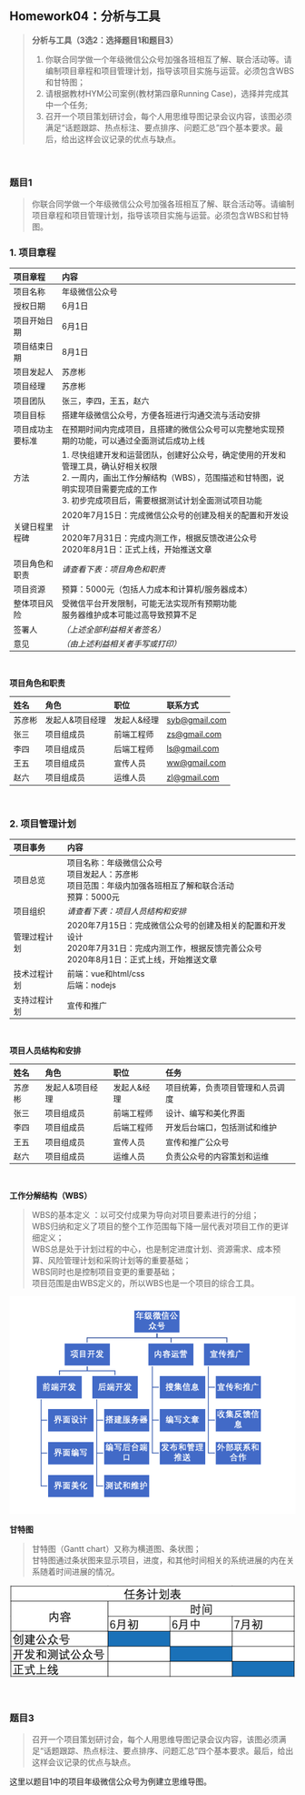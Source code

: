 ## Homework04：分析与工具
> **分析与工具（3选2：选择题目1和题目3）**
> 1. 你联合同学做一个年级微信公众号加强各班相互了解、联合活动等。请编制项目章程和项目管理计划，指导该项目实施与运营。必须包含WBS和甘特图；
> 2. 请根据教材HYM公司案例(教材第四章Running Case)，选择并完成其中一个任务;
> 3. 召开一个项目策划研讨会，每个人用思维导图记录会议内容，该图必须满足“话题跟踪、热点标注、要点排序、问题汇总”四个基本要求。最后，给出这样会议记录的优点与缺点。  
  
<br/>  

### 题目1
> 你联合同学做一个年级微信公众号加强各班相互了解、联合活动等。请编制项目章程和项目管理计划，指导该项目实施与运营。必须包含WBS和甘特图。  

### 1. 项目章程  

|项目章程|内容|
|:---|:---|
|项目名称|年级微信公众号|
|授权日期|6月1日|
|项目开始日期|6月1日|
|项目结束日期|8月1日|
|项目发起人|苏彦彬|
|项目经理|苏彦彬|
|项目团队|张三，李四，王五，赵六|
|项目目标|搭建年级微信公众号，方便各班进行沟通交流与活动安排|
|项目成功主要标准|在预期时间内完成项目，且搭建的微信公众号可以完整地实现预期的功能，可以通过全面测试后成功上线|
|方法|1. 尽快组建开发和运营团队，创建好公众号，确定使用的开发和管理工具，确认好相关权限<br/>2. 一周内，画出工作分解结构（WBS），范围描述和甘特图，说明实现项目需要完成的工作<br/> 3. 初步完成项目后，需要根据测试计划全面测试项目功能|
|关键日程里程碑|2020年7月15日：完成微信公众号的创建及相关的配置和开发设计<br/>2020年7月31日：完成内测工作，根据反馈改进公众号<br/>2020年8月1日：正式上线，开始推送文章|
|项目角色和职责|*请查看下表：项目角色和职责*|
|项目资源|预算：5000元（包括人力成本和计算机/服务器成本）|
|整体项目风险|受微信平台开发限制，可能无法实现所有预期功能<br/>服务器维护成本可能过高导致预算不足|
|签署人|*（上述全部利益相关者签名）*|
|意见|*（由上述利益相关者手写或打印）*|  

<br/>  

**项目角色和职责**  

|姓名|角色|职位|联系方式|
|:---|:---|:---|:---|
|苏彦彬|发起人&项目经理|发起人&经理|syb@gmail.com|
|张三|项目组成员|前端工程师|zs@gmail.com|
|李四|项目组成员|后端工程师|ls@gmail.com|
|王五|项目组成员|宣传人员|ww@gmail.com|
|赵六|项目组成员|运维人员|zl@gmail.com|  

<br/>  

### 2. 项目管理计划  

|项目事务|内容|
|:---|:---|
|项目总览|项目名称：年级微信公众号<br/>项目发起人：苏彦彬<br/>项目范围：年级内加强各班相互了解和联合活动<br/>预算：5000元|
|项目组织|*请查看下表：项目人员结构和安排*|
|管理过程计划|2020年7月15日：完成微信公众号的创建及相关的配置和开发设计<br/>2020年7月31日：完成内测工作，根据反馈完善公众号<br/>2020年8月1日：正式上线，开始推送文章|
|技术过程计划|前端：vue和html/css<br/>后端：nodejs|
|支持过程计划|宣传和推广|  

<br/>  

**项目人员结构和安排**  

|姓名|角色|职位|任务|
|:---|:---|:---|:---|
|苏彦彬|发起人&项目经理|发起人&经理|项目统筹，负责项目管理和人员调度|
|张三|项目组成员|前端工程师|设计、编写和美化界面|
|李四|项目组成员|后端工程师|开发后台端口，包括测试和维护|
|王五|项目组成员|宣传人员|宣传和推广公众号|
|赵六|项目组成员|运维人员|负责公众号的内容策划和运维|  

<br/>  

**工作分解结构（WBS）**  
> WBS的基本定义 ：以可交付成果为导向对项目要素进行的分组；  
> WBS归纳和定义了项目的整个工作范围每下降一层代表对项目工作的更详细定义；  
> WBS总是处于计划过程的中心，也是制定进度计划、资源需求、成本预算、风险管理计划和采购计划等的重要基础；  
> WBS同时也是控制项目变更的重要基础；  
> 项目范围是由WBS定义的，所以WBS也是一个项目的综合工具。  

![WBS](https://github.com/SuBruce/IT-Project-Management/blob/master/Homework04/images/01.png)


**甘特图**  
> 甘特图（Gantt chart）又称为横道图、条状图；  
> 甘特图通过条状图来显示项目，进度，和其他时间相关的系统进展的内在关系随着时间进展的情况。  

![甘特图](https://github.com/SuBruce/IT-Project-Management/blob/master/Homework04/images/02.png)

<br/>  

### 题目3
> 召开一个项目策划研讨会，每个人用思维导图记录会议内容，该图必须满足“话题跟踪、热点标注、要点排序、问题汇总”四个基本要求。最后，给出这样会议记录的优点与缺点。

这里以题目1中的项目年级微信公众号为例建立思维导图。  







